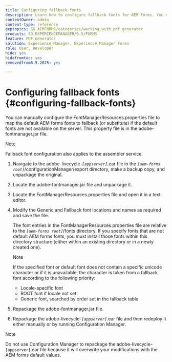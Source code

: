 ```yaml
---
title: Configuring fallback fonts
description: Learn how to configure fallback fonts for AEM Forms. You can use the FontManagerResources.properties file to map the default fonts to fallback fonts manually.
contentOwner: admin
content-type: reference
geptopics: SG_AEMFORMS/categories/working_with_pdf_generator
products: SG_EXPERIENCEMANAGER/6.5/FORMS
feature: PDF Generator
solution: Experience Manager, Experience Manager Forms
role: User, Developer
hide: yes
hidefromtoc: yes
removedfrom6.5.2025: yes

---
```

# Configuring fallback fonts {#configuring-fallback-fonts}

You can manually configure the FontManagerResources.properties file to map the default AEM forms fonts to fallback (or substitute) if the default fonts are not available on the server. This property file is in the adobe-fontmanager.jar file.

>[!NOTE]
>
>Fallback font configuration also applies to the assembler service.

1. Navigate to the adobe-livecycle-*`[appserver]`*.ear file in the *`[aem-forms root]`*/configurationManager/export directory, make a backup copy, and unpackage the original.
1. Locate the adobe-fontmanager.jar file and unpackage it.
1. Locate the FontManagerResources.properties file and open it in a text editor.
1. Modify the Generic and Fallback font locations and names as required and save the file.

   The font entries in the FontManagerResources.properties file are relative to the *`[aem-forms root]`*/fonts directory. If you specify fonts that are not default AEM forms fonts, you must install those fonts within this directory structure (either within an existing directory or in a newly created one).

   >[!NOTE]
   >
   >If the specified font or default font does not contain a specific unicode character or if it is unavailable, the character is taken from a fallback font according to the following priority:

    * Locale-specific font
    * ROOT font if locale not set
    * Generic font, searched by order set in the fallback table

1. Repackage the adobe-fontmanager.jar file.
1. Repackage the adobe-livecycle-*`[appserver]`*.ear file and then redeploy it either manually or by running Configuration Manager.

>[!NOTE]
>
>Do not use Configuration Manager to repackage the adobe-livecycle-`[appserver]`.ear file because it will overwrite your modifications with the AEM forms default values.
